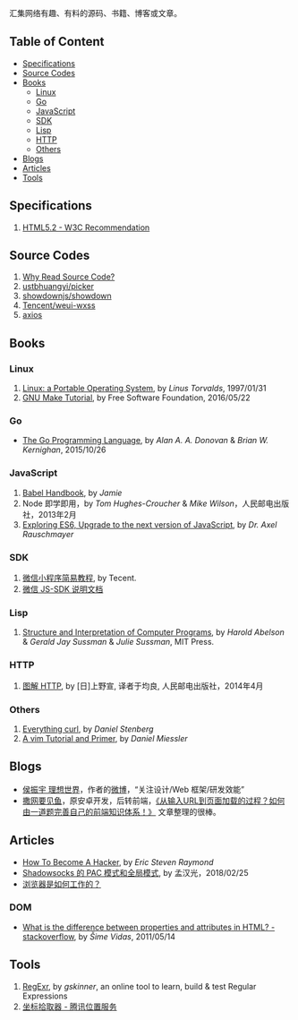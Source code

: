 汇集网络有趣、有料的源码、书籍、博客或文章。

## Table of Content

- [Specifications](#specifications)
- [Source Codes](#source-codes)
- [Books](#books)
  - [Linux](#linux)
  - [Go](#go)
  - [JavaScript](#javascript)
  - [SDK](#sdk)
  - [Lisp](#lisp)
  - [HTTP](#http)
  - [Others](#others)
- [Blogs](#blogs)
- [Articles](#articles)
- [Tools](#tools)

## Specifications

1. [HTML5.2 - W3C Recommendation](https://www.w3.org/TR/html/)

## Source Codes

1. [Why Read Source Code?](./source-code/README.md)
1. [ustbhuangyi/picker](./source-code/ustbhuangyi/picker/README.md)
1. [showdownjs/showdown](./source-code/showdownjs/showdown/README.md)
1. [Tencent/weui-wxss](./source-code/tencent/weui-wxss/README.md)
1. [axios](./source-code/axios/README.md)

## Books

### Linux

1. [Linux: a Portable Operating System](https://www.cs.helsinki.fi/u/kutvonen/index_files/linus.pdf), by *Linus Torvalds*, 1997/01/31
1. [GNU Make Tutorial](http://www.gnu.org/software/make/manual/html_node/index.html), by Free Software Foundation, 2016/05/22

### Go

- [The Go Programming Language](http://www.gopl.io/), by *Alan A. A. Donovan* & *Brian W. Kernighan*, 2015/10/26

### JavaScript

1. [Babel Handbook](https://github.com/jamiebuilds/babel-handbook), by *Jamie*
1. Node 即学即用，by *Tom Hughes-Croucher* & *Mike Wilson*，人民邮电出版社，2013年2月
1. [Exploring ES6, Upgrade to the next version of JavaScript](http://exploringjs.com/es6/index.html), by *Dr. Axel Rauschmayer*

### SDK

1. [微信小程序简易教程](https://mp.weixin.qq.com/debug/wxadoc/dev/index.html), by Tecent.
2. [微信 JS-SDK 说明文档](sdks/weixin.md)

### Lisp

1. [Structure and Interpretation of Computer Programs](https://mitpress.mit.edu/sicp/full-text/book/book.html), by *Harold Abelson* & *Gerald Jay Sussman* & *Julie Sussman*, MIT Press.

### HTTP

1. [图解 HTTP](https://book.douban.com/subject/25863515/), by [日]上野宣, 译者于均良, 人民邮电出版社，2014年4月

### Others

1. [Everything curl](https://ec.haxx.se/), by *Daniel Stenberg*
1. [A vim Tutorial and Primer](https://danielmiessler.com/study/vim/), by *Daniel Miessler*

## Blogs

- [侯振宇 理想世界](http://www.cnblogs.com/sskyy/)，作者的[微博](https://weibo.com/u/1856964593)，“关注设计/Web 框架/研发效能”
- [撒网要见鱼](http://www.dailichun.com)，原安卓开发，后转前端，[《从输入URL到页面加载的过程？如何由一道题完善自己的前端知识体系！》](http://www.dailichun.com/2018/03/12/whenyouenteraurl.html) 文章整理的很棒。

## Articles

- [How To Become A Hacker](http://www.catb.org/esr/faqs/hacker-howto.html), by *Eric Steven Raymond*
- [Shadowsocks 的 PAC 模式和全局模式](https://hamger.github.io/2018/02/25/Shadowsocks%E7%9A%84PAC%E6%A8%A1%E5%BC%8F%E4%B8%8E%E5%85%A8%E5%B1%80%E6%A8%A1%E5%BC%8F/), by 孟汉光，2018/02/25
- [浏览器是如何工作的？](articles/how-browser-works.md)

### DOM

- [What is the difference between properties and attributes in HTML? - stackoverflow](https://stackoverflow.com/questions/6003819/what-is-the-difference-between-properties-and-attributes-in-html), by *Šime Vidas*, 2011/05/14

## Tools

1. [RegExr](https://regexr.com/), by *gskinner*, an online tool to learn, build & test Regular Expressions
2. [坐标拾取器 - 腾讯位置服务](http://lbs.qq.com/tool/getpoint/index.html)
